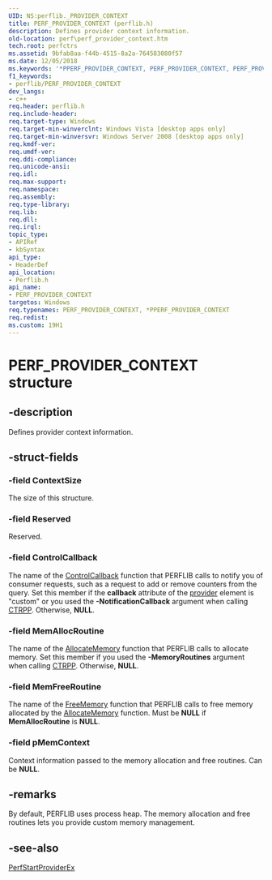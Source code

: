 ```yaml
---
UID: NS:perflib._PROVIDER_CONTEXT
title: PERF_PROVIDER_CONTEXT (perflib.h)
description: Defines provider context information.
old-location: perf\perf_provider_context.htm
tech.root: perfctrs
ms.assetid: 9bfab8aa-f44b-4515-8a2a-764583080f57
ms.date: 12/05/2018
ms.keywords: '*PPERF_PROVIDER_CONTEXT, PERF_PROVIDER_CONTEXT, PERF_PROVIDER_CONTEXT structure [Perf], PPERF_PROVIDER_CONTEXT, PPERF_PROVIDER_CONTEXT structure pointer [Perf], perf.perf_provider_context, perflib/PERF_PROVIDER_CONTEXT, perflib/PPERF_PROVIDER_CONTEXT'
f1_keywords:
- perflib/PERF_PROVIDER_CONTEXT
dev_langs:
- c++
req.header: perflib.h
req.include-header: 
req.target-type: Windows
req.target-min-winverclnt: Windows Vista [desktop apps only]
req.target-min-winversvr: Windows Server 2008 [desktop apps only]
req.kmdf-ver: 
req.umdf-ver: 
req.ddi-compliance: 
req.unicode-ansi: 
req.idl: 
req.max-support: 
req.namespace: 
req.assembly: 
req.type-library: 
req.lib: 
req.dll: 
req.irql: 
topic_type:
- APIRef
- kbSyntax
api_type:
- HeaderDef
api_location:
- Perflib.h
api_name:
- PERF_PROVIDER_CONTEXT
targetos: Windows
req.typenames: PERF_PROVIDER_CONTEXT, *PPERF_PROVIDER_CONTEXT
req.redist: 
ms.custom: 19H1
---
```


# PERF_PROVIDER_CONTEXT structure


## -description


Defines provider context information.


## -struct-fields




### -field ContextSize

The size of this structure.


### -field Reserved

Reserved.


### -field ControlCallback

The name of the <a href="https://docs.microsoft.com/windows/desktop/api/perflib/nc-perflib-perflibrequest">ControlCallback</a> function that PERFLIB calls to notify you of consumer requests, such as a request to add or remove counters from the query. Set this member if the <b>callback</b> attribute of the <a href="https://docs.microsoft.com/previous-versions/aa373164(v=vs.85)">provider</a> element is "custom" or you used the <b>-NotificationCallback</b> argument when calling <a href="https://docs.microsoft.com/windows/desktop/PerfCtrs/ctrpp">CTRPP</a>. Otherwise, <b>NULL</b>. 


### -field MemAllocRoutine

The name of the <a href="https://docs.microsoft.com/windows/desktop/api/perflib/nc-perflib-perf_mem_alloc">AllocateMemory</a> function that PERFLIB calls to allocate memory. Set this member if you used the <b>-MemoryRoutines</b> argument when calling <a href="https://docs.microsoft.com/windows/desktop/PerfCtrs/ctrpp">CTRPP</a>. Otherwise, <b>NULL</b>. 


### -field MemFreeRoutine

The name of the <a href="https://docs.microsoft.com/windows/desktop/api/perflib/nc-perflib-perf_mem_free">FreeMemory</a> function that PERFLIB calls to free memory allocated by the <a href="https://docs.microsoft.com/windows/desktop/api/perflib/nc-perflib-perf_mem_alloc">AllocateMemory</a> function. Must be <b>NULL</b> if <b>MemAllocRoutine</b> is <b>NULL</b>.


### -field pMemContext

Context information passed to the memory allocation and free routines. Can be <b>NULL</b>.


## -remarks



By default, PERFLIB uses process heap. The memory allocation and free routines lets you provide custom memory management. 




## -see-also




<a href="https://docs.microsoft.com/windows/desktop/api/perflib/nf-perflib-perfstartproviderex">PerfStartProviderEx</a>
 

 

